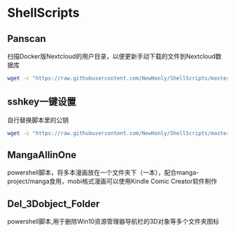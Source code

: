 # ShellScripts

## Panscan

扫描Docker版Nextcloud的用户目录，以便更新手动下载的文件到Nextcloud数据库

```bash
wget -c "https://raw.githubusercontent.com/NewHanly/ShellScripts/master/panscan.sh" -O panscan.sh
```

## sshkey一键设置

自行替换脚本里的公钥

```bash
wget -c "https://raw.githubusercontent.com/NewHanly/ShellScripts/master/sshkeyset.sh" -O sshkeyset.sh
```

## MangaAllinOne

powershell脚本，将多本漫画放在一个文件夹下（一本），配合manga-project/manga食用，mobi格式漫画可以使用Kindle Comic Creator软件制作

## Del_3Dobject_Folder

powershell脚本,用于删除Win10资源管理器导航栏的3D对象等多个文件夹图标
